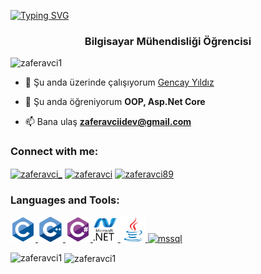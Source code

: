 [![Typing SVG](https://readme-typing-svg.herokuapp.com?font=Fira+Code&weight=700&size=80&duration=3500&pause=500&color=32CD32FC&center=true&vCenter=true&width=2250&height=300&lines=Hi+%F0%9F%91%8B%2C+I'm+Zafer)](https://git.io/typing-svg)
<h3 align="center">Bilgisayar Mühendisliği Öğrencisi</h3>

<p align="left"> <img src="https://komarev.com/ghpvc/?username=zaferavci1&label=Profile%20views&color=0e75b6&style=flat" alt="zaferavci1" /> </p>

- 🔭 Şu anda üzerinde çalışıyorum [Gencay Yıldız](https://github.com/zaferavci1/GencayYildiz)

- 🌱 Şu anda öğreniyorum **OOP, Asp.Net Core**

- 📫 Bana ulaş **zaferavciidev@gmail.com**

<h3 align="left">Connect with me:</h3>
<p align="left">
<a href="https://twitter.com/zaferavci_" target="blank"><img align="center" src="https://raw.githubusercontent.com/rahuldkjain/github-profile-readme-generator/master/src/images/icons/Social/twitter.svg" alt="zaferavci_" height="30" width="40" /></a>
<a href="https://linkedin.com/in/zaferavci" target="blank"><img align="center" src="https://raw.githubusercontent.com/rahuldkjain/github-profile-readme-generator/master/src/images/icons/Social/linked-in-alt.svg" alt="zaferavci" height="30" width="40" /></a>
<a href="https://www.hackerrank.com/zaferavci89" target="blank"><img align="center" src="https://raw.githubusercontent.com/rahuldkjain/github-profile-readme-generator/master/src/images/icons/Social/hackerrank.svg" alt="zaferavci89" height="30" width="40" /></a>
</p>

<h3 align="left">Languages and Tools:</h3>
<p align="left"> <a href="https://www.cprogramming.com/" target="_blank" rel="noreferrer"> <img src="https://raw.githubusercontent.com/devicons/devicon/master/icons/c/c-original.svg" alt="c" width="40" height="40"/> </a> <a href="https://www.w3schools.com/cpp/" target="_blank" rel="noreferrer"> <img src="https://raw.githubusercontent.com/devicons/devicon/master/icons/cplusplus/cplusplus-original.svg" alt="cplusplus" width="40" height="40"/> </a> <a href="https://www.w3schools.com/cs/" target="_blank" rel="noreferrer"> <img src="https://raw.githubusercontent.com/devicons/devicon/master/icons/csharp/csharp-original.svg" alt="csharp" width="40" height="40"/> </a> <a href="https://dotnet.microsoft.com/" target="_blank" rel="noreferrer"> <img src="https://raw.githubusercontent.com/devicons/devicon/master/icons/dot-net/dot-net-original-wordmark.svg" alt="dotnet" width="40" height="40"/> </a> <a href="https://www.java.com" target="_blank" rel="noreferrer"> <img src="https://raw.githubusercontent.com/devicons/devicon/master/icons/java/java-original.svg" alt="java" width="40" height="40"/> </a> <a href="https://www.microsoft.com/en-us/sql-server" target="_blank" rel="noreferrer"> <img src="https://www.svgrepo.com/show/303229/microsoft-sql-server-logo.svg" alt="mssql" width="40" height="40"/> </a> </p>

<p><img align="left" src="https://github-readme-stats.vercel.app/api/top-langs?username=zaferavci1&show_icons=true&locale=en&layout=compact" alt="zaferavci1" /></p>

<p>&nbsp;<img align="center" src="https://github-readme-stats.vercel.app/api?username=zaferavci1&show_icons=true&locale=en" alt="zaferavci1" /></p>
